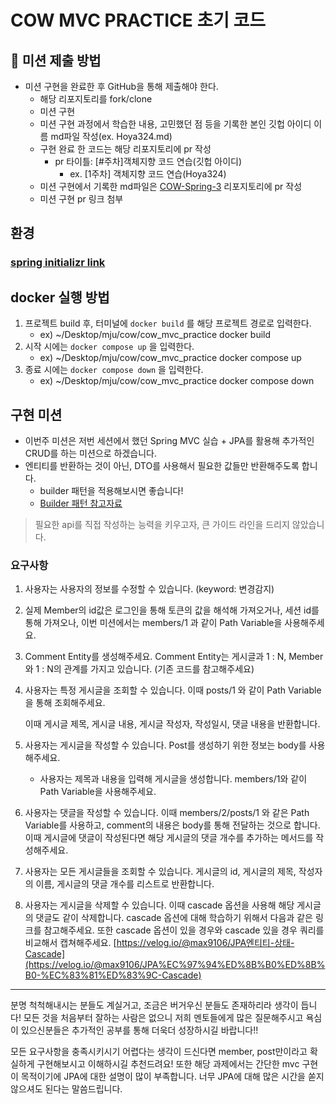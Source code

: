 # COW MVC PRACTICE 초기 코드

## 📮 미션 제출 방법
- 미션 구현을 완료한 후 GitHub을 통해 제출해야 한다.
    - 해당 리포지토리를 fork/clone
    - 미션 구현
    - 미션 구현 과정에서 학습한 내용, 고민했던 점 등을 기록한 본인 깃헙 아이디 이름 md파일 작성(ex. Hoya324.md)
    - 구현 완료 한 코드는 해당 리포지토리에 pr 작성
        - pr 타이틀: [#주차]객체지향 코드 연습(깃헙 아이디)
            - ex. [1주차] 객체지향 코드 연습(Hoya324)
    - 미션 구현에서 기록한 md파일은 [COW-Spring-3](https://github.com/COW-edu/COW-Spring-3/tree/main/week08) 리포지토리에 pr 작성
    - 미션 구현 pr 링크 첨부

## 환경
### [spring initializr link](https://start.spring.io/#!type=gradle-project&language=java&platformVersion=3.2.5&packaging=jar&jvmVersion=17&groupId=com.cow&artifactId=cow_mvc_practice&name=cow_mvc_practice&description=cow_mvc_practice&packageName=com.cow.cow_mvc_practice&dependencies=web,data-jpa,lombok,docker-compose)

## docker 실행 방법
1. 프로젝트 build 후, 터미널에 `docker build` 를 해당 프로젝트 경로로 입력한다. 
   - ex) ~/Desktop/mju/cow/cow_mvc_practice docker build
2. 시작 시에는 `docker compose up` 을 입력한다.
    - ex) ~/Desktop/mju/cow/cow_mvc_practice docker compose up
3. 종료 시에는 `docker compose down` 을 입력한다.
    - ex) ~/Desktop/mju/cow/cow_mvc_practice docker compose down

## 구현 미션

- 이번주 미션은 저번 세션에서 했던 Spring MVC 실습 + JPA를 활용해 추가적인 CRUD를 하는 미션으로 하겠습니다.
- 엔티티를 반환하는 것이 아닌, DTO를 사용해서 필요한 값들만 반환해주도록 합니다.
    - builder 패턴을 적용해보시면 좋습니다!
    - [Builder 패턴 참고자료](https://inpa.tistory.com/entry/GOF-%F0%9F%92%A0-%EB%B9%8C%EB%8D%94Builder-%ED%8C%A8%ED%84%B4-%EB%81%9D%ED%8C%90%EC%99%95-%EC%A0%95%EB%A6%AC)

> 필요한 api를 직접 작성하는 능력을 키우고자, 큰 가이드 라인을 드리지 않았습니다.

### 요구사항
1. 사용자는 사용자의 정보를 수정할 수 있습니다. (keyword: 변경감지) 
2. 실제 Member의 id값은 로그인을 통해 토큰의 값을 해석해 가져오거나, 세션 id를 통해 가져오나, 이번 미션에서는 members/1 과 같이 Path Variable을 사용해주세요.
3. Comment Entity를 생성해주세요. Comment Entity는 게시글과 1 : N, Member와 1 : N의 관계를 가지고 있습니다. (기존 코드를 참고해주세요)
3. 사용자는 특정 게시글을 조회할 수 있습니다. 이때 posts/1 와 같이 Path Variable을 통해 조회해주세요.

   이때 게시글 제목, 게시글 내용, 게시글 작성자, 작성일시, 댓글 내용을 반환합니다.

4. 사용자는 게시글을 작성할 수 있습니다. Post를 생성하기 위한 정보는 body를 사용해주세요.
   - 사용자는 제목과 내용을 입력해 게시글을 생성합니다. members/1와 같이 Path Variable을 사용해주세요.

5. 사용자는 댓글을 작성할 수 있습니다. 이때 members/2/posts/1 와 같은 Path Variable를 사용하고, comment의 내용은 body를 통해 전달하는 것으로 합니다. 이때 게시글에 댓글이 작성된다면 해당 게시글의 댓글 개수를 추가하는 메서드를 작성해주세요.
6. 사용자는 모든 게시글들을 조회할 수 있습니다. 게시글의 id, 게시글의 제목, 작성자의 이름, 게시글의 댓글 개수를 리스트로 반환합니다.
7. 사용자는 게시글을 삭제할 수 있습니다. 이때 cascade 옵션을 사용해 해당 게시글의 댓글도 같이 삭제합니다. cascade 옵션에 대해 학습하기 위해서 다음과 같은 링크를 참고해주세요. 또한 cascade 옵션이 있을 경우와 cascade 있을 경우 쿼리를 비교해서 캡쳐해주세요.
   [https://velog.io/@max9106/JPA엔티티-상태-Cascade](https://velog.io/@max9106/JPA%EC%97%94%ED%8B%B0%ED%8B%B0-%EC%83%81%ED%83%9C-Cascade)

---

분명 척척해내시는 분들도 계실거고, 조금은 버거우신 분들도 존재하리라 생각이 듭니다! 
모든 것을 처음부터 잘하는 사람은 없으니 저희 멘토들에게 많은 질문해주시고 욕심이 있으신분들은 추가적인 공부를 통해 더욱더 성장하시길 바랍니다!!

모든 요구사항을 충족시키시기 어렵다는 생각이 드신다면 member, post만이라고 확실하게 구현해보시고 이해하시길 추천드려요! 
또한 해당 과제에서는 간단한 mvc 구현이 목적이기에 JPA에 대한 설명이 많이 부족합니다. 너무 JPA에 대해 많은 시간을 쏟지 않으셔도 된다는 말씀드립니다.